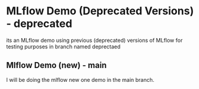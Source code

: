# MLflow Demo (Deprecated Versions) - deprecated

its  an MLflow demo using previous (deprecated) versions of MLflow for testing purposes in branch named deprectaed

## Mlflow Demo (new) - main

I will be doing the mlflow new one demo in the main branch.

